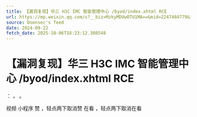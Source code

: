 ```yaml
---
title: 【漏洞复现】华三 H3C IMC 智能管理中心 /byod/index.xhtml RCE
url: https://mp.weixin.qq.com/s?__biz=MzkyMDUwOTU1MA==&mid=2247484779&idx=1&sn=367fdd9d5cbaa74d48afe3482b65b353
source: Doonsec's feed
date: 2024-09-22
fetch_date: 2025-10-06T18:23:12.308548
---
```


# 【漏洞复现】华三 H3C IMC 智能管理中心 /byod/index.xhtml RCE

：
，
。

视频
小程序
赞
，轻点两下取消赞
在看
，轻点两下取消在看